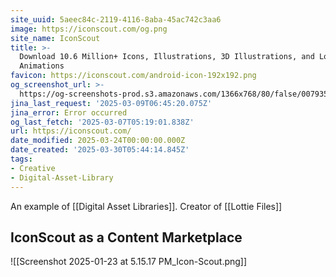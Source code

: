 ```yaml
---
site_uuid: 5aeec84c-2119-4116-8aba-45ac742c3aa6
image: https://iconscout.com/og.png
site_name: IconScout
title: >-
  Download 10.6 Million+ Icons, Illustrations, 3D Illustrations, and Lottie
  Animations
favicon: https://iconscout.com/android-icon-192x192.png
og_screenshot_url: >-
  https://og-screenshots-prod.s3.amazonaws.com/1366x768/80/false/007935b4ce1853d46aa53430fdc80c435b34bc7a655454aafc2005e06e358478.jpeg
jina_last_request: '2025-03-09T06:45:20.075Z'
jina_error: Error occurred
og_last_fetch: '2025-03-07T05:19:01.838Z'
url: https://iconscout.com/
date_modified: 2025-03-24T00:00:00.000Z
date_created: '2025-03-30T05:44:14.845Z'
tags:
- Creative
- Digital-Asset-Library
---
```









An example of [[Digital Asset Libraries]].  Creator of [[Lottie Files]]


## IconScout as a Content Marketplace

![[Screenshot 2025-01-23 at 5.15.17 PM_Icon-Scout.png]]
